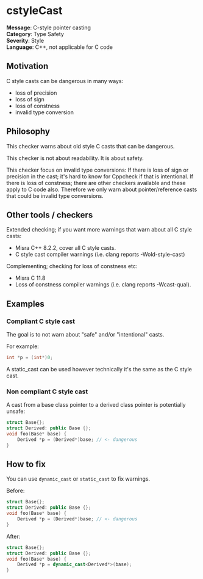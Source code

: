 
# cstyleCast

**Message**: C-style pointer casting<br/>
**Category**: Type Safety<br/>
**Severity**: Style<br/>
**Language**: C++, not applicable for C code

## Motivation

C style casts can be dangerous in many ways:
 * loss of precision
 * loss of sign
 * loss of constness
 * invalid type conversion

## Philosophy

This checker warns about old style C casts that can be dangerous.

This checker is not about readability. It is about safety.

This checker focus on invalid type conversions:
If there is loss of sign or precision in the cast; it's hard to know for Cppcheck if that is intentional.
If there is loss of constness; there are other checkers available and these apply to C code also.
Therefore we only warn about pointer/reference casts that could be invalid type conversions.

## Other tools / checkers

Extended checking; if you want more warnings that warn about all C style casts:
 * Misra C++ 8.2.2, cover all C style casts.
 * C style cast compiler warnings (i.e. clang reports -Wold-style-cast)

Complementing; checking for loss of constness etc:
 * Misra C 11.8
 * Loss of constness compiler warnings (i.e. clang reports -Wcast-qual).

## Examples

### Compliant C style cast

The goal is to not warn about "safe" and/or "intentional" casts.

For example:
```cpp
int *p = (int*)0;
```
A static_cast can be used however technically it's the same as the C style cast.

### Non compliant C style cast

A cast from a base class pointer to a derived class pointer is potentially unsafe:
```cpp
struct Base{};
struct Derived: public Base {};
void foo(Base* base) {
    Derived *p = (Derived*)base; // <- dangerous
}
```

## How to fix

You can use `dynamic_cast` or `static_cast` to fix warnings.

Before:
```cpp
struct Base{};
struct Derived: public Base {};
void foo(Base* base) {
    Derived *p = (Derived*)base; // <- dangerous
}
```

After:
```cpp
struct Base{};
struct Derived: public Base {};
void foo(Base* base) {
    Derived *p = dynamic_cast<Derived*>(base);
}
```
